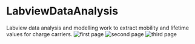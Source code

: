 # LabviewDataAnalysis
Labview data analysis and modelling work to extract mobility and lifetime values for charge carriers.
![first page](https://cloud.githubusercontent.com/assets/18652957/17258708/313ee0a4-5596-11e6-96a7-32700baedfc6.jpg)
![second page](https://cloud.githubusercontent.com/assets/18652957/17278921/1189606c-5736-11e6-9243-ac43bb7e89f2.jpg)
![third page](https://cloud.githubusercontent.com/assets/18652957/17278926/2bd2c22e-5736-11e6-8045-cc4a28b5ae9f.jpg)
